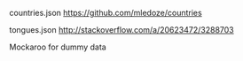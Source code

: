 countries.json
https://github.com/mledoze/countries

tongues.json
http://stackoverflow.com/a/20623472/3288703

Mockaroo for dummy data